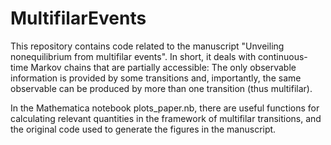 # MultifilarEvents

This repository contains code related to the manuscript "Unveiling nonequilibrium from multifilar events".
In short, it deals with continuous-time Markov chains that are partially accessible: The only observable information is provided by some transitions and, importantly, the same observable can be produced by more than one transition (thus multifilar).

In the Mathematica notebook plots_paper.nb, there are useful functions for calculating relevant quantities in the framework of multifilar transitions, and the original code used to generate the figures in the manuscript.
